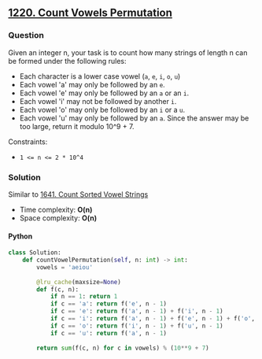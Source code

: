 ## **[1220. Count Vowels Permutation](https://leetcode.com/problems/count-vowels-permutation)**

### Question
Given an integer n, your task is to count how many strings of length n can be formed under the following rules:
- Each character is a lower case vowel (`a`, `e`, `i`, `o`, `u`)
- Each vowel 'a' may only be followed by an `e`.
- Each vowel 'e' may only be followed by an `a` or an `i`.
- Each vowel 'i' may not be followed by another `i`.
- Each vowel 'o' may only be followed by an `i` or a `u`.
- Each vowel 'u' may only be followed by an `a`.
Since the answer may be too large, return it modulo 10^9 + 7.

Constraints:
- `1 <= n <= 2 * 10^4`

### Solution
Similar to [1641. Count Sorted Vowel Strings](https://github.com/doudou-h/doudou-h.github.io/blob/main/leetcode-solution/1641.%20Count%20Sorted%20Vowel%20Strings.md)

- Time complexity: **O(n)**
- Space complexity: **O(n)**

#### Python
```python
class Solution:
    def countVowelPermutation(self, n: int) -> int:
        vowels = 'aeiou'
        
        @lru_cache(maxsize=None)
        def f(c, n):
            if n == 1: return 1
            if c == 'a': return f('e', n - 1)
            if c == 'e': return f('a', n - 1) + f('i', n - 1)
            if c == 'i': return f('a', n - 1) + f('e', n - 1) + f('o', n - 1) + f('u', n - 1)
            if c == 'o': return f('i', n - 1) + f('u', n - 1)
            if c == 'u': return f('a', n - 1)
            
        return sum(f(c, n) for c in vowels) % (10**9 + 7)
```
